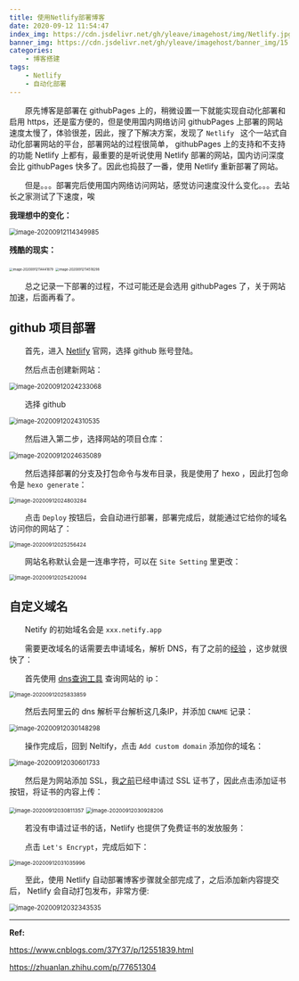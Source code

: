```yaml
---
title: 使用Netlify部署博客
date: 2020-09-12 11:54:47
index_img: https://cdn.jsdelivr.net/gh/yleave/imagehost/img/Netlify.jpg
banner_img: https://cdn.jsdelivr.net/gh/yleave/imagehost/banner_img/15.png
categories:
    - 博客搭建
tags:
    - Netlify
    - 自动化部署
---
```


&emsp;&emsp;原先博客是部署在 githubPages 上的，稍微设置一下就能实现自动化部署和启用 https，还是蛮方便的，但是使用国内网络访问 githubPages 上部署的网站速度太慢了，体验很差，因此，搜了下解决方案，发现了 `Netlify ` 这个一站式自动化部署网站的平台，部署网站的过程很简单， githubPages 上的支持和不支持的功能 Netlify 上都有，最重要的是听说使用 Netlify 部署的网站，国内访问深度会比 githubPages 快多了。因此也捣鼓了一番，使用 Netlify 重新部署了网站。


&emsp;&emsp;但是。。。部署完后使用国内网络访问网站，感觉访问速度没什么变化。。。去站长之家测试了下速度，唉


**我理想中的变化：**

<img src="https://i.loli.net/2020/09/12/QFlGUA7px2aDmMN.png" alt="image-20200912114349985" style="zoom:80%;" />

**残酷的现实：**

<img src="https://i.loli.net/2020/09/12/cUhBsSGPVHZkApW.png" alt="image-20200912114441879" style="zoom:40%;" /> <img src="https://i.loli.net/2020/09/12/aWpBJ7IDlcXvFCx.png" alt="image-20200912114518298" style="zoom:40%;" />



&emsp;&emsp;总之记录一下部署的过程，不过可能还是会选用 githubPages 了，关于网站加速，后面再看了。



## github 项目部署

&emsp;&emsp;首先，进入 [Netlify](https://app.netlify.com/teams/yleave/sites) 官网，选择 github 账号登陆。

&emsp;&emsp;然后点击创建新网站：

<img src="https://i.loli.net/2020/09/12/UNgWzbrBpMFin7E.png" alt="image-20200912024233068" style="zoom:80%;" />

&emsp;&emsp;选择 github 

<img src="https://i.loli.net/2020/09/12/KgbkJuPSoFNQaB8.png" alt="image-20200912024310535" style="zoom:80%;" />

&emsp;&emsp;然后进入第二步，选择网站的项目仓库：

<img src="https://i.loli.net/2020/09/12/PGQSKXUyLz2clhF.png" alt="image-20200912024635089" style="zoom:80%;" />



&emsp;&emsp;然后选择部署的分支及打包命令与发布目录，我是使用了 hexo ，因此打包命令是 `hexo generate`：

<img src="https://i.loli.net/2020/09/12/dvts5UECVeaTRgQ.png" alt="image-20200912024803284" style="zoom: 67%;" />

&emsp;&emsp;点击 `Deploy` 按钮后，会自动进行部署，部署完成后，就能通过它给你的域名访问你的网站了：

<img src="https://i.loli.net/2020/09/12/oQVNMXCEUmgnSey.png" alt="image-20200912025256424" style="zoom: 67%;" />

&emsp;&emsp;网站名称默认会是一连串字符，可以在 `Site Setting` 里更改：

<img src="https://i.loli.net/2020/09/12/gLuZcst8EAmrB5D.png" alt="image-20200912025420094" style="zoom:67%;" />



## 自定义域名

&emsp;&emsp;Netify 的初始域名会是 `xxx.netify.app`

&emsp;&emsp;需要更改域名的话需要去申请域名，解析 DNS，有了之前的[经验](https://yleave.netlify.app/2020/09/11/%E5%8D%9A%E5%AE%A2%E6%90%AD%E5%BB%BA/%E8%87%AA%E5%AE%9A%E4%B9%89%E5%9F%9F%E5%90%8D%E5%B9%B6%E6%B7%BB%E5%8A%A0ssl/) ，这步就很快了：

&emsp;&emsp;首先使用 [dns查询工具](http://tool.chinaz.com/dns) 查询网站的 ip：



<img src="https://i.loli.net/2020/09/12/cD7wf495nxWISud.png" alt="image-20200912025833859" style="zoom:67%;" />

&emsp;&emsp;然后去阿里云的 dns 解析平台解析这几条IP，并添加 `CNAME` 记录：

<img src="https://i.loli.net/2020/09/12/9mdcMTJOi61vRGK.png" alt="image-20200912030148298" style="zoom:80%;" />

&emsp;&emsp;操作完成后，回到 Neltify，点击 `Add custom domain` 添加你的域名：

<img src="https://i.loli.net/2020/09/12/ftZqQe9b6z5Juxm.png" alt="image-20200912030601733" style="zoom:80%;" />

&emsp;&emsp;然后是为网站添加 SSL，我[之前](https://www.yleave.top/2020/09/11/%E5%8D%9A%E5%AE%A2%E6%90%AD%E5%BB%BA/%E8%87%AA%E5%AE%9A%E4%B9%89%E5%9F%9F%E5%90%8D%E5%B9%B6%E6%B7%BB%E5%8A%A0ssl/#%E7%BB%99%E5%8D%9A%E5%AE%A2%E7%BD%91%E7%AB%99%E6%B7%BB%E5%8A%A0-SSL)已经申请过 SSL 证书了，因此点击添加证书按钮，将证书的内容上传：

<img src="https://i.loli.net/2020/09/12/q1xW8fHOP6VXr2t.png" alt="image-20200912030811357" style="zoom:67%;" />

<img src="https://i.loli.net/2020/09/12/5sAOkrjQXTwGNPZ.png" alt="image-20200912030928206" style="zoom: 67%;" />

&emsp;&emsp;若没有申请过证书的话，Netlify 也提供了免费证书的发放服务：

&emsp;&emsp;点击 `Let's Encrypt`，完成后如下：

<img src="https://i.loli.net/2020/09/12/di6oRcH5FhTbsEQ.png" alt="image-20200912031035996" style="zoom: 67%;" />



&emsp;&emsp;至此，使用 Netlify 自动部署博客步骤就全部完成了，之后添加新内容提交后， Netlify 会自动打包发布，非常方便:

<img src="https://i.loli.net/2020/09/12/aVEbmrYw2MJtFQR.png" alt="image-20200912032343535" style="zoom: 80%;" />



---

**Ref:**

https://www.cnblogs.com/37Y37/p/12551839.html

https://zhuanlan.zhihu.com/p/77651304